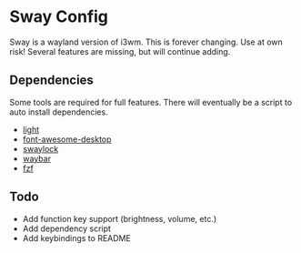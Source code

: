 # Sway Config

Sway is a wayland version of i3wm. This is forever changing. Use at own risk!
Several features are missing, but will continue adding.

## Dependencies

Some tools are required for full features. There will eventually be a
script to auto install dependencies.

- [light](https://github.com/haikarainen/light)
- [font-awesome-desktop](https://fontawesome.com/download)
- [swaylock](https://github.com/swaywm/swaylock)
- [waybar](https://github.com/Alexays/Waybar)
- [fzf](https://github.com/junegunn/fzf)

## Todo

- Add function key support (brightness, volume, etc.)
- Add dependency script
- Add keybindings to README
